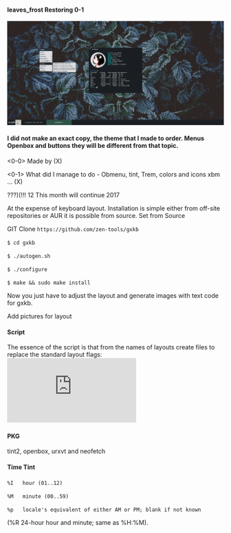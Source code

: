 #### leaves_frost Restoring 0-1
![leaves_frost](https://github.com/appath/MyThemes/blob/master/leaves_frost(Restoring0)/2_15.png)

#### I did not make an exact copy, the theme that I made to order. Menus Openbox and buttons they will be different from that topic.

<0-0> Made by (X)

<0-1> What did I manage to do - Obmenu, tint, Trem, colors and icons xbm ... (X)

???)(!!!
12 This month will continue 2017

At the expense of keyboard layout.
Installation is simple either from off-site repositories or AUR it is possible from source.
Set from Source

GIT Clone
`https://github.com/zen-tools/gxkb`

```$ cd gxkb```

```$ ./autogen.sh```

```$ ./configure```

```$ make && sudo make install```

Now you just have to adjust the layout and generate images with text code for gxkb.

Add pictures for layout

#### Script
The essence of the script is that from the names of layouts create files to replace the standard layout flags:
![Key Flags Script](https://github.com/appath/MyThemes/blob/master/leaves_frost(Restoring0)/Key_Flags.sh)

#### PKG
tint2, openbox, urxvt and neofetch

#### Time Tint

`%I   hour (01..12)`

`%M   minute (00..59)`

`%p   locale's equivalent of either AM or PM; blank if not known`

(%R   24-hour hour and minute; same as %H:%M).
